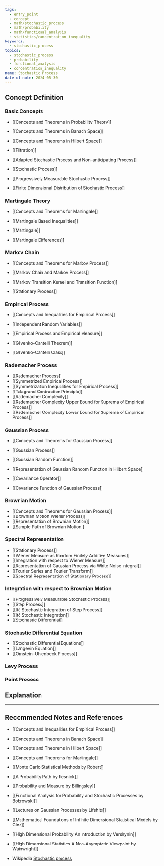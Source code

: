 ```yaml
---
tags:
  - entry_point
  - concept
  - math/stochastic_process
  - math/probability
  - math/functional_analysis
  - statistics/concentration_inequality
keywords:
  - stochastic_process
topics:
  - stochastic_process
  - probability
  - functional_analysis
  - concentration_inequality
name: Stochastic Process
date of note: 2024-05-30
---
```


## Concept Definition

### Basic Concepts

- [[Concepts and Theorems in Probability Theory]]
- [[Concepts and Theorems in Banach Space]]
- [[Concepts and Theorems in Hilbert Space]]

- [[Filtration]]
- [[Adapted Stochastic Process and Non-anticipating Process]]
- [[Stochastic Process]]
- [[Progressively Measurable Stochastic Process]]
- [[Finite Dimensional Distribution of Stochastic Process]]


### Martingale Theory

- [[Concepts and Theorems for Martingale]]
- [[Martingale Based Inequalities]]

- [[Martingale]]
- [[Martingale Differences]]

### Markov Chain

- [[Concepts and Theorems for Markov Process]]

- [[Markov Chain and Markov Process]]
- [[Markov Transition Kernel and Transition Function]]

- [[Stationary Process]]

### Empirical Process

- [[Concepts and Inequalities for Empirical Process]]

- [[Independent Random Variables]]
- [[Empirical Process and Empirical Measure]]
- [[Glivenko-Cantelli Theorem]]
- [[Glivenko-Cantelli Class]]

### Rademacher Process

- [[Rademacher Process]]
- [[Symmetrized Empirical Process]]
- [[Symmetrization Inequalities for Empirical Process]]
- [[Talagrand Contraction Principle]]
- [[Rademacher Complexity]]
- [[Rademacher Complexity Upper Bound for Suprema of Empirical Process]]
- [[Rademacher Complexity Lower Bound for Suprema of Empirical Process]]

### Gaussian Process

- [[Concepts and Theorems for Gaussian Process]]

- [[Gaussian Process]]
- [[Gaussian Random Function]]
- [[Representation of Gaussian Random Function in Hilbert Space]]
- [[Covariance Operator]]
- [[Covariance Function of Gaussian Process]]

### Brownian Motion

- [[Concepts and Theorems for Gaussian Process]]
- [[Brownian Motion Wiener Process]]
- [[Representation of Brownian Motion]]
- [[Sample Path of Brownian Motion]]

### Spectral Representation

- [[Stationary Process]]
- [[Wiener Measure as Random Finitely Additive Measures]]
- [[Integration with respect to Wiener Measure]]
- [[Representation of Gaussian Process via White Noise Integral]]
- [[Fourier Series and Fourier Transform]]
- [[Spectral Representation of Stationary Process]]

### Integration with respect to Brownian Motion

- [[Progressively Measurable Stochastic Process]]
- [[Step Process]]
- [[Itô Stochastic Integration of Step Process]]
- [[Itô Stochastic Integration]]
- [[Stochastic Differential]]

### Stochastic Differential Equation

- [[Stochastic Differential Equations]]
- [[Langevin Equation]]
- [[Ornstein–Uhlenbeck Process]]


### Levy Process






### Point Process








## Explanation





-----------
##  Recommended Notes and References


- [[Concepts and Inequalities for Empirical Process]]
- [[Concepts and Theorems in Banach Space]]
- [[Concepts and Theorems in Hilbert Space]]
- [[Concepts and Theorems for Martingale]]


- [[Monte Carlo Statistical Methods by Robert]]

- [[A Probability Path by Resnick]]
- [[Probability and Measure by Billingsley]]

- [[Functional Analysis for Probability and Stochastic Processes by Bobrowski]]

- [[Lectures on Gaussian Processes by Lifshits]]

- [[Mathematical Foundations of Infinite Dimensional Statistical Models by Gine]]
- [[High Dimensional Probability An Introduction by Vershynin]]
- [[High Dimensional Statistics A Non-Asymptotic Viewpoint by Wainwright]]



- Wikipedia [Stochastic process](https://en.wikipedia.org/wiki/Stochastic_process)
